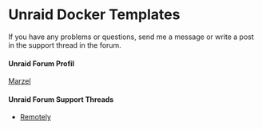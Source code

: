 # Unraid Docker Templates

  If you have any problems or questions, send me a message or write a post in the support thread in the forum.

#### Unraid Forum Profil

  [Marzel](https://forums.unraid.net/profile/117249-marzel/)

#### Unraid Forum Support Threads

- [Remotely](https://forums.unraid.net/profile/117249-marzel/)

